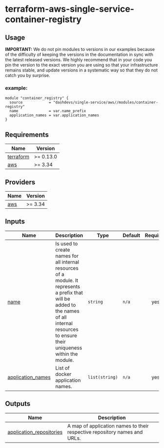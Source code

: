 # terraform-aws-single-service-container-registry


## Usage


**IMPORTANT:** We do not pin modules to versions in our examples because of the
difficulty of keeping the versions in the documentation in sync with the latest released versions.
We highly recommend that in your code you pin the version to the exact version you are
using so that your infrastructure remains stable, and update versions in a
systematic way so that they do not catch you by surprise.

### example:
```
module "container_registry" {
  source            = "dashdevs/single-service/aws//modules/container-registry"
  name              = var.name_prefix
  application_names = var.application_names
}

```

<!-- markdownlint-restore -->
<!-- markdownlint-disable -->
## Requirements

| Name | Version |
|------|---------|
| <a name="requirement_terraform"></a> [terraform](#requirement\_terraform) | >= 0.13.0 |
| <a name="requirement_aws"></a> [aws](#requirement\_aws) | >= 3.34 |

## Providers

| Name | Version |
|------|---------|
| <a name="provider_aws"></a> [aws](#provider\_aws) | >= 3.34 |

## Inputs

| Name | Description | Type | Default | Required |
|------|-------------|------|---------|:--------:|
| <a name="input_name"></a> [name](#input\_name) | Is used to create names for all internal resources of a module. It represents a prefix that will be added to the names of all internal resources to ensure their uniqueness within the module. | `string` | `n/a` | yes |
| <a name="input_application_names"></a> [application\_names](#input\_application\_names) | List of docker application names. | `list(string)` | `n/a` | yes |

## Outputs

| Name | Description |
|------|-------------|
| <a name="output_application_repositories"></a> [application_repositories](#output\_application\_repositories) | A map of application names to their respective repository names and URLs. |
